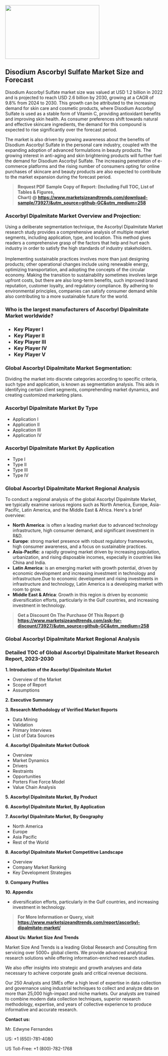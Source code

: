<p><img class="alignnone size-medium wp-image-20088" src="https://ffe5etoiles.com/wp-content/uploads/2024/12/MST1-300x171.png" alt="" width="300" height="171" /></p><h2>Disodium Ascorbyl Sulfate Market Size and Forecast</h2><p>Disodium Ascorbyl Sulfate market size was valued at USD 1.2 billion in 2022 and is projected to reach USD 2.6 billion by 2030, growing at a CAGR of 9.8% from 2024 to 2030. This growth can be attributed to the increasing demand for skin care and cosmetic products, where Disodium Ascorbyl Sulfate is used as a stable form of Vitamin C, providing antioxidant benefits and improving skin health. As consumer preferences shift towards natural and effective skincare ingredients, the demand for this compound is expected to rise significantly over the forecast period.</p><p>The market is also driven by growing awareness about the benefits of Disodium Ascorbyl Sulfate in the personal care industry, coupled with the expanding adoption of advanced formulations in beauty products. The growing interest in anti-aging and skin brightening products will further fuel the demand for Disodium Ascorbyl Sulfate. The increasing penetration of e-commerce platforms and the rising number of consumers opting for online purchases of skincare and beauty products are also expected to contribute to the market expansion during the forecast period.</p></p><blockquote id="" class=""><strong>Request PDF Sample Copy of Report: (Including Full TOC, List of Tables &amp; Figures, Chart)&nbsp;@&nbsp;<strong><a href="https://www.marketsizeandtrends.com/download-sample/73927/&utm_source=github-GC&utm_medium=258" target="_blank">https://www.marketsizeandtrends.com/download-sample/73927/&utm_source=github-GC&utm_medium=258</a></strong></strong></blockquote><h3 id="" class="">Ascorbyl Dipalmitate Market&nbsp;Overview and Projection:</h3><p id="" class="">Using a deliberate segmentation technique, the Ascorbyl Dipalmitate Market research study provides a comprehensive analysis of multiple market segments, including application, type, and location. This method gives readers a comprehensive grasp of the factors that help and hurt each industry in order to satisfy the high standards of industry stakeholders. <br /> <br />Implementing sustainable practices involves more than just designing products; other operational changes include using renewable energy, optimizing transportation, and adopting the concepts of the circular economy. Making the transition to sustainability sometimes involves large upfront costs, but there are also long-term benefits, such improved brand reputation, customer loyalty, and regulatory compliance. By adhering to environmental principles, companies can satisfy consumer demand while also contributing to a more sustainable future for the world.</p><h3 id="" class="">Who is the largest manufacturers of&nbsp;Ascorbyl Dipalmitate Market worldwide?</h3><h3 class=""><p><ul><li>Key Player I </li><li> Key Player II </li><li> Key Player III </li><li> Key Player IV </li><li> Key Player V</li></ul></p></h3><h3 id="" class="">Global&nbsp;Ascorbyl Dipalmitate Market Segmentation:</h3><p id="" class="">Dividing the market into discrete categories according to specific criteria, such type and application, is known as segmentation analysis. This aids in identifying certain client segments, comprehending market dynamics, and creating customized marketing plans.</p><h3 id="" class="">Ascorbyl Dipalmitate Market&nbsp;By Type</h3><p><p><ul><li>Application I</li><li> Application II</li><li> Application III</li><li> Application IV</p></li></ul></p></p><h3 id="" class="">Ascorbyl Dipalmitate Market&nbsp;By Application</h3><p class=""><p><ul><li>Type I</li><li> Type II</li><li> Type III</li><li> Type IV</li></ul></p></p><h3 id="" class="">Global Ascorbyl Dipalmitate Market Regional Analysis</h3><p id="" class="">To conduct a regional analysis of the global Ascorbyl Dipalmitate Market, we typically examine various regions such as North America, Europe, Asia-Pacific, Latin America, and the Middle East &amp; Africa. Here's a brief overview:</p><ul><li><strong>North America</strong>: is often a leading market due to advanced technology infrastructure, high consumer demand, and significant investment in R&amp;D.</li><li><strong>Europe</strong>: strong market presence with robust regulatory frameworks, high consumer awareness, and a focus on sustainable practices.</li><li><strong>Asia-Pacific</strong>: a rapidly growing market driven by increasing population, urbanization, and rising disposable incomes, especially in countries like China and India.</li><li><strong>Latin America</strong>: is an emerging market with growth potential, driven by economic development and increasing investment in technology and infrastructure.Due to economic development and rising investments in infrastructure and technology, Latin America is a developing market with room to grow.</li><li><strong>Middle East &amp; Africa</strong>: Growth in this region is driven by economic diversification efforts, particularly in the Gulf countries, and increasing investment in technology.</li></ul><blockquote id="" class=""><strong>Get a Discount On The Purchase Of This Report @ <strong><a href="https://www.marketsizeandtrends.com/ask-for-discount/73927/&utm_source=github-GC&utm_medium=258" target="_blank">https://www.marketsizeandtrends.com/ask-for-discount/73927/&utm_source=github-GC&utm_medium=258</a></strong></strong></blockquote><h3 id="" class="">Global Ascorbyl Dipalmitate Market Regional Analysis</h3><h3 id="" class="">Detailed TOC of Global Ascorbyl Dipalmitate Market Research Report, 2023-2030</h3><p id="" class=""><strong>1. Introduction of the Ascorbyl Dipalmitate Market</strong></p><ul><li>Overview of the Market</li><li>Scope of Report</li><li>Assumptions</li></ul><p id="" class=""><strong>2. Executive Summary</strong></p><p id="" class=""><strong>3. Research Methodology of Verified Market Reports</strong></p><ul><li>Data Mining</li><li>Validation</li><li>Primary Interviews</li><li>List of Data Sources</li></ul><p id="" class=""><strong>4. Ascorbyl Dipalmitate Market Outlook</strong></p><ul><li>Overview</li><li>Market Dynamics</li><li>Drivers</li><li>Restraints</li><li>Opportunities</li><li>Porters Five Force Model</li><li>Value Chain Analysis</li></ul><p id="" class=""><strong>5. Ascorbyl Dipalmitate Market, By Product</strong></p><p id="" class=""><strong>6. Ascorbyl Dipalmitate Market, By Application</strong></p><p id="" class=""><strong>7. Ascorbyl Dipalmitate Market, By Geography</strong></p><ul><li>North America</li><li>Europe</li><li>Asia Pacific</li><li>Rest of the World</li></ul><p id="" class=""><strong>8. Ascorbyl Dipalmitate Market Competitive Landscape</strong></p><ul><li>Overview</li><li>Company Market Ranking</li><li>Key Development Strategies</li></ul><p id="" class=""><strong>9. Company Profiles</strong></p><p id="" class=""><strong>10. Appendix</strong></p><ul><li>diversification efforts, particularly in the Gulf countries, and increasing investment in technology.</li></ul><blockquote id="" class=""><strong>For More Information or Query, visit <strong><strong><a href="https://www.marketsizeandtrends.com/report/ascorbyl-dipalmitate-market/" target="_blank">https://www.marketsizeandtrends.com/report/ascorbyl-dipalmitate-market/</a></strong></strong></strong></blockquote><p id="" class=""><strong>About Us: Market Size And Trends</strong></p><p id="" class="">Market Size And Trends is a leading Global Research and Consulting firm servicing over 5000+ global clients. We provide advanced analytical research solutions while offering information-enriched research studies.</p><p id="" class="">We also offer insights into strategic and growth analyses and data necessary to achieve corporate goals and critical revenue decisions.</p><p id="" class="">Our 250 Analysts and SMEs offer a high level of expertise in data collection and governance using industrial techniques to collect and analyze data on more than 25,000 high-impact and niche markets. Our analysts are trained to combine modern data collection techniques, superior research methodology, expertise, and years of collective experience to produce informative and accurate research.</p><p id="" class=""><strong>Contact us:</strong></p><p id="" class="">Mr. Edwyne Fernandes</p><p id="" class="">US: +1 (650)-781-4080</p><p id="" class="">US Toll-Free: +1 (800)-782-1768</p>
